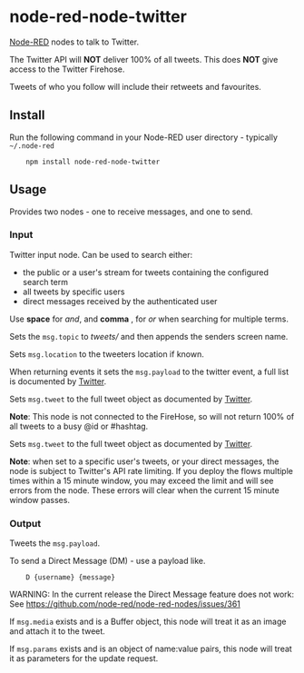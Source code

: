 node-red-node-twitter
=====================

<a href="http://nodered.org" target="_new">Node-RED</a> nodes to talk to Twitter.

The Twitter API will **NOT** deliver 100% of all tweets. This does **NOT** give access to the Twitter Firehose.

Tweets of who you follow will include their retweets and favourites.

Install
-------

Run the following command in your Node-RED user directory - typically `~/.node-red`

        npm install node-red-node-twitter

Usage
-----

Provides two nodes - one to receive messages, and one to send.

### Input

Twitter input node. Can be used to search either:

 - the public or a user's stream for tweets containing the configured search term
 - all tweets by specific users
 - direct messages received by the authenticated user

Use **space** for *and*, and **comma** , for *or* when searching for multiple terms.

Sets the `msg.topic` to *tweets/* and then appends the senders screen name.

Sets `msg.location` to the tweeters location if known.

When returning events it sets the `msg.payload` to the twitter event, a full list is documented by
<a href="https://dev.twitter.com/streaming/overview/messages-types#Events_event" target="_new">Twitter</a>.

Sets `msg.tweet` to the full tweet object as documented by <a href="https://dev.twitter.com/overview/api/tweets" target="_new">Twitter</a>.

**Note**: This node is not connected to the FireHose, so will not return 100% of all tweets to a busy @id or #hashtag.

Sets `msg.tweet` to the full tweet object as documented by <a href="https://dev.twitter.com/overview/api/tweets">Twitter</a>.

**Note**: when set to a specific user's tweets, or your direct messages, the node is subject to
Twitter's API rate limiting. If you deploy the flows multiple times within a 15 minute window, you may
exceed the limit and will see errors from the node. These errors will clear when the current 15 minute window
passes.


### Output

Tweets the `msg.payload`.

To send a Direct Message (DM) - use a payload like.

        D {username} {message}
        
WARNING: In the current release the Direct Message feature does not work: See https://github.com/node-red/node-red-nodes/issues/361

If `msg.media` exists and is a Buffer object, this node will treat it as an image and attach it to the tweet.

If `msg.params` exists and is an object of name:value pairs, this node will treat it as parameters for the update request.
